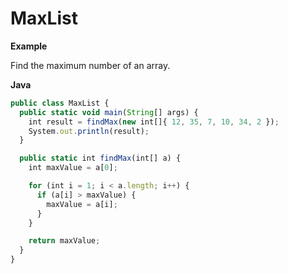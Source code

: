 # MaxList

**Example**

Find the maximum number of an array.

**Java**

```js
public class MaxList {
  public static void main(String[] args) {
    int result = findMax(new int[]{ 12, 35, 7, 10, 34, 2 });
    System.out.println(result);
  }

  public static int findMax(int[] a) {
    int maxValue = a[0];

    for (int i = 1; i < a.length; i++) {
      if (a[i] > maxValue) {
        maxValue = a[i];
      }
    }

    return maxValue;
  }
}
```
